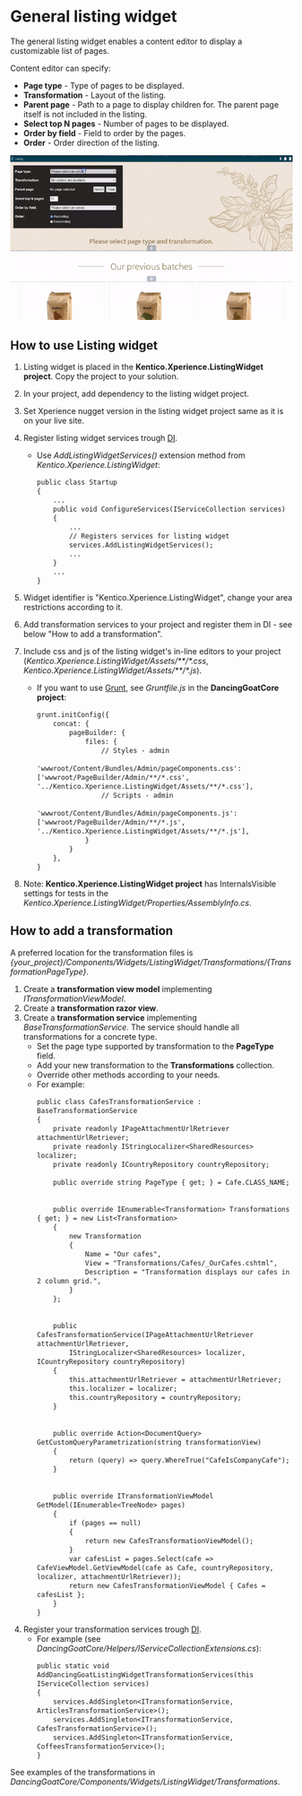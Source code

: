 # General listing widget 

The general listing widget enables a content editor to display a customizable list of pages. 

Content editor can specify: 
- **Page type** - Type of pages to be displayed.
- **Transformation** - Layout of the listing.
- **Parent page** - Path to a page to display children for. The parent page itself is not included in the listing.
- **Select top N pages** - Number of pages to be displayed.
- **Order by field** - Field to order by the pages.
- **Order** - Order direction of the listing.

![Listing widget](./ListingWidget.gif)

## How to use Listing widget

1. Listing widget is placed in the **Kentico.Xperience.ListingWidget project**. Copy the project to your solution.
2. In your project, add dependency to the listing widget project.
3. Set Xperience nugget version in the listing widget project same as it is on your live site. 
4. Register listing widget services trough [DI](https://docs.microsoft.com/en-us/aspnet/core/fundamentals/dependency-injection?view=aspnetcore-6.0).
    - Use *AddListingWidgetServices()* extension method from *Kentico.Xperience.ListingWidget*: 
        ```
        public class Startup
        {
            ...
            public void ConfigureServices(IServiceCollection services)
            {
                ...
                // Registers services for listing widget
                services.AddListingWidgetServices();
                ...
            }
            ...
        }
        ```
5. Widget identifier is "Kentico.Xperience.ListingWidget", change your area restrictions according to it.
6. Add transformation services to your project and register them in DI - see below "How to add a transformation". 
7. Include css and js of the listing widget's in-line editors to your project (*Kentico.Xperience.ListingWidget/Assets/**/\*.css*, *Kentico.Xperience.ListingWidget/Assets/**/\*.js*).
    - If you want to use [Grunt](https://docs.xperience.io/developing-websites/developing-xperience-applications-using-asp-net-core/bundling-static-assets-of-builder-components), see *Gruntfile.js* in the **DancingGoatCore project**:
        ```
        grunt.initConfig({
            concat: {
                pageBuilder: {
                    files: {
                        // Styles - admin
                        'wwwroot/Content/Bundles/Admin/pageComponents.css': ['wwwroot/PageBuilder/Admin/**/*.css', '../Kentico.Xperience.ListingWidget/Assets/**/*.css'],
                        // Scripts - admin
                        'wwwroot/Content/Bundles/Admin/pageComponents.js': ['wwwroot/PageBuilder/Admin/**/*.js', '../Kentico.Xperience.ListingWidget/Assets/**/*.js'],
                    }
                }
            },
        }
        ```

8. Note: **Kentico.Xperience.ListingWidget project** has InternalsVisible settings for tests in the *Kentico.Xperience.ListingWidget/Properties/AssemblyInfo.cs*. 

## How to add a transformation

A preferred location for the transformation files is *{your_project}/Components/Widgets/ListingWidget/Transformations/{TransformationPageType}*. 

1. Create a **transformation view model** implementing *ITransformationViewModel*.
2. Create a **transformation razor view**. 
3. Create a **transformation service** implementing *BaseTransformationService*. The service should handle all transformations for a concrete type. 
    - Set the page type supported by transformation to the **PageType** field.
    - Add your new transformation to the **Transformations** collection.
    - Override other methods according to your needs.
    - For example:
        ```
        public class CafesTransformationService : BaseTransformationService
        {
            private readonly IPageAttachmentUrlRetriever attachmentUrlRetriever;
            private readonly IStringLocalizer<SharedResources> localizer;
            private readonly ICountryRepository countryRepository;

            public override string PageType { get; } = Cafe.CLASS_NAME;


            public override IEnumerable<Transformation> Transformations { get; } = new List<Transformation>
            {
                new Transformation
                {
                    Name = "Our cafes",
                    View = "Transformations/Cafes/_OurCafes.cshtml",
                    Description = "Transformation displays our cafes in 2 column grid.",
                }
            };


            public CafesTransformationService(IPageAttachmentUrlRetriever attachmentUrlRetriever,
                IStringLocalizer<SharedResources> localizer, ICountryRepository countryRepository)
            {
                this.attachmentUrlRetriever = attachmentUrlRetriever;
                this.localizer = localizer;
                this.countryRepository = countryRepository;
            }


            public override Action<DocumentQuery> GetCustomQueryParametrization(string transformationView)
            {
                return (query) => query.WhereTrue("CafeIsCompanyCafe");
            }


            public override ITransformationViewModel GetModel(IEnumerable<TreeNode> pages)
            {
                if (pages == null)
                {
                    return new CafesTransformationViewModel();
                }
                var cafesList = pages.Select(cafe => CafeViewModel.GetViewModel(cafe as Cafe, countryRepository, localizer, attachmentUrlRetriever));
                return new CafesTransformationViewModel { Cafes = cafesList };
            }
        }
        ```
4. Register your transformation services trough [DI](https://docs.microsoft.com/en-us/aspnet/core/fundamentals/dependency-injection?view=aspnetcore-6.0).
    - For example (see *DancingGoatCore/Helpers/IServiceCollectionExtensions.cs*):
        ```
        public static void AddDancingGoatListingWidgetTransformationServices(this IServiceCollection services)
        {
            services.AddSingleton<ITransformationService, ArticlesTransformationService>();
            services.AddSingleton<ITransformationService, CafesTransformationService>();
            services.AddSingleton<ITransformationService, CoffeesTransformationService>();
        }
        ```

See examples of the transformations in *DancingGoatCore/Components/Widgets/ListingWidget/Transformations*.